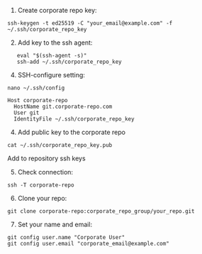 1. Create corporate repo key:

``ssh-keygen -t ed25519 -C "your_email@example.com" -f ~/.ssh/corporate_repo_key``

2. Add key to the ssh agent:

```
   eval "$(ssh-agent -s)"
   ssh-add ~/.ssh/corporate_repo_key
```

4. SSH-configure setting:

``nano ~/.ssh/config``

```
Host corporate-repo
  HostName git.corporate-repo.com
  User git
  IdentityFile ~/.ssh/corporate_repo_key
```
4. Add public key to the corporate repo

``cat ~/.ssh/corporate_repo_key.pub``

Add to repository ssh keys

5. Check connection:

``ssh -T corporate-repo``

6. Clone your repo:

``git clone corporate-repo:corporate_repo_group/your_repo.git``

7. Set your name and email:

```
git config user.name "Corporate User"
git config user.email "corporate_email@example.com"
```
